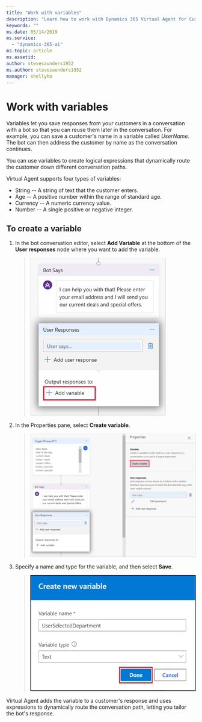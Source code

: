 ```yaml
---
title: "Work with variables"
description: "Learn how to work with Dynamics 365 Virtual Agent for Customer Service variables."
keywords: ""
ms.date: 05/14/2019
ms.service:
  - "dynamics-365-ai"
ms.topic: article
ms.assetid: 
author: stevesaunders1952
ms.author: stevesaunders1952
manager: shellyha
---
```


# Work with variables

Variables let you save responses from your customers in a conversation with a bot so that you can reuse them later in the conversation. For example, you can save a customer's name in a variable called *UserName*. The bot can then address the customer by name as the conversation continues.

You can use variables to create logical expressions that dynamically route the customer down different conversation paths.

Virtual Agent supports four types of variables:

* String -- A string of text that the customer enters.
* Age -- A positive number within the range of standard age.
* Currency -- A numeric currency value.
* Number -- A single positive or negative integer.

## To create a variable

1. In the bot conversation editor, select **Add Variable** at the bottom of the **User responses** node where you want to add the variable.

   > ![Add variable](media/add-variable.png)

2. In the Properties pane, select **Create variable**.

   > ![Create variable](media/create-new-variable.png)

4. Specify a name and type for the variable, and then select **Save**.

   > ![Save variable](media/save-variable.png)

Virtual Agent adds the variable to a customer's response and uses expressions to dynamically route the conversation path, letting you tailor the bot's response.